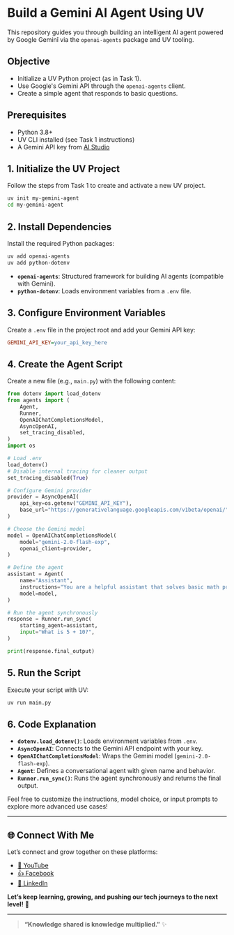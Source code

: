 # Build a Gemini AI Agent Using UV

This repository guides you through building an intelligent AI agent powered by Google Geminî via the `openai-agents` package and UV tooling.

## Objective

- Initialize a UV Python project (as in Task 1).
- Use Google's Gemini API through the `openai-agents` client.
- Create a simple agent that responds to basic questions.

## Prerequisites

- Python 3.8+
- UV CLI installed (see Task 1 instructions)
- A Gemini API key from [AI Studio](https://aistudio.google.com/app/apikey)

## 1. Initialize the UV Project

Follow the steps from Task 1 to create and activate a new UV project.

```bash
uv init my-gemini-agent
cd my-gemini-agent
```

## 2. Install Dependencies

Install the required Python packages:

```bash
uv add openai-agents
uv add python-dotenv
```

- **`openai-agents`**: Structured framework for building AI agents (compatible with Gemini).
- **`python-dotenv`**: Loads environment variables from a `.env` file.

## 3. Configure Environment Variables

Create a `.env` file in the project root and add your Gemini API key:

```ini
GEMINI_API_KEY=your_api_key_here
```

## 4. Create the Agent Script

Create a new file (e.g., `main.py`) with the following content:

```python
from dotenv import load_dotenv
from agents import (
    Agent,
    Runner,
    OpenAIChatCompletionsModel,
    AsyncOpenAI,
    set_tracing_disabled,
)
import os

# Load .env
load_dotenv()
# Disable internal tracing for cleaner output
set_tracing_disabled(True)

# Configure Gemini provider
provider = AsyncOpenAI(
    api_key=os.getenv("GEMINI_API_KEY"),
    base_url="https://generativelanguage.googleapis.com/v1beta/openai/",
)

# Choose the Gemini model
model = OpenAIChatCompletionsModel(
    model="gemini-2.0-flash-exp",
    openai_client=provider,
)

# Define the agent
assistant = Agent(
    name="Assistant",
    instructions="You are a helpful assistant that solves basic math problems.",
    model=model,
)

# Run the agent synchronously
response = Runner.run_sync(
    starting_agent=assistant,
    input="What is 5 + 10?",
)

print(response.final_output)
```  

## 5. Run the Script

Execute your script with UV:

```bash
uv run main.py
```

## 6. Code Explanation

- **`dotenv.load_dotenv()`**: Loads environment variables from `.env`.
- **`AsyncOpenAI`**: Connects to the Gemini API endpoint with your key.
- **`OpenAIChatCompletionsModel`**: Wraps the Gemini model (`gemini-2.0-flash-exp`).
- **`Agent`**: Defines a conversational agent with given name and behavior.
- **`Runner.run_sync()`**: Runs the agent synchronously and returns the final output.

Feel free to customize the instructions, model choice, or input prompts to explore more advanced use cases!

___

## 🌐 Connect With Me

Let’s connect and grow together on these platforms:

- [🎥 YouTube](https://www.youtube.com/@muzaffaritacademy)
- [👍 Facebook](https://www.facebook.com/profile.php?id=100093557110026)
- [🔗 LinkedIn](https://www.linkedin.com/in/muzaffar-ali-0b3939315/)

**Let’s keep learning, growing, and pushing our tech journeys to the next level!** 🚀

---

> **“Knowledge shared is knowledge multiplied.”** ✨

